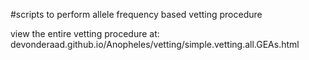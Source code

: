 #scripts to perform allele frequency based vetting procedure

view the entire vetting procedure at: devonderaad.github.io/Anopheles/vetting/simple.vetting.all.GEAs.html

